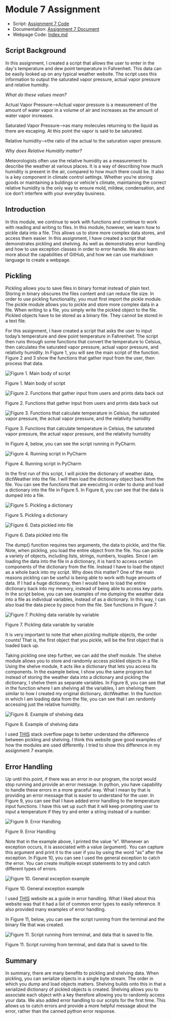 # Module 7 Assignment
- Script: [Assignment 7 Code](https://github.com/roslynm/IntroToProg-Python-Mod07/blob/master/Assignment07.py)
- Documentation: [Assignment 7 Document](https://github.com/roslynm/IntroToProg-Python-Mod07/blob/master/Assignment07.pdf)
- Webpage Code: [Index.md](https://github.com/roslynm/IntroToProg-Python-Mod07/blob/master/docs/index.md)
  
## Script Background
In this assignment, I created a script that allows the user to enter in the day's temperature and dew point temperature in Fahrenheit. This data can be easily looked up on any typical weather website. The script uses this information to output the saturated vapor pressure, actual vapor pressure and relative humidty. 

*What do these values mean?*

Actual Vapor Pressure-->Actual vapor pressure is a measurement of the amount of water vapor in a volume of air and increases as the amount of water vapor increases.

Saturated Vapor Pressure-->as many molecules returning to the liquid as there are escaping. At this point the vapor is said to be saturated.

Relative humidity-->the ratio of the actual to the saturation vapor pressure.

*Why does Relative Humidity matter?*

Meteorologists often use the relative humidity as a measurement to describe the weather at various places. It is a way of describing how much humidity is present in the air, compared to how much there could be. It also is a key component in climate control settings. Whether you’re storing goods or maintaining a buldings or vehicle's climate, maintaining the correct relative humidity is the only way to ensure mold, mildew, condensation, and ice don’t interfere with your everyday business.

## Introduction
In this module, we continue to work with functions and continue to work with reading and writing to files. In this module, however, we learn how to pickle data into a file. This allows us to store more complex data stores, and access them easier. In this assignment, I have created a script that demonstrates pickling and shelving. As well as demonstrates error handling and how to use exception classes in order to error handle. We also learn more about the capabilities of GitHub, and how we can use markdown language to create a webpage. 

## Pickling
Pickling allows you to save files in binary format instead of plain text. Storing in binary obscures the files content and can reduce file size. In order to use pickling functionality, you must first import the pickle module. The pickle module allows you to pickle and store more complex data in a file. When writing to a file, you simply write the pickled object to the file. Pickled objects have to be stored as a binary file. They cannot be stored in a text file. 

For this assignment, I have created a script that asks the user to input today’s temperature and dew point temperature in Fahrenheit. The script then runs through some functions that convert the temperature to Celsius, then calculates the saturated vapor pressure, actual vapor pressure, and relativity humidity. In Figure 1, you will see the main script of the function. Figure 2 and 3 show the functions that gather input from the user, then process that data. 

![Figure 1. Main body of script](https://roslynm.github.io/IntroToProg-Python-Mod07/Figure1.png "Figure 1")

Figure 1. Main body of script

![Figure 2. Functions that gather input from users and prints data back out](https://roslynm.github.io/IntroToProg-Python-Mod07//Figure2.png "Figre 2. Functions that gather input from users and prints data back out")

Figure 2. Functions that gather input from users and prints data back out

![Figure 3. Functions that calculate temperature in Celsius, the saturated vapor pressure, the actual vapor pressure, and the relativity humidity](https://roslynm.github.io/IntroToProg-Python-Mod07/Figure3.png "Figure 3. Functions that calculate temperature in Celsius, the saturated vapor pressure, the actual vapor pressure, and the relativity humidity")

Figure 3. Functions that calculate temperature in Celsius, the saturated vapor pressure, the actual vapor pressure, and the relativity humidity

In Figure 4, below, you can see the script running in PyCharm.

![Figure 4. Running script in PyCharm](https://roslynm.github.io/IntroToProg-Python-Mod07/Figure4.png "Figure 4. Running script in PyCharm")

Figure 4. Running script in PyCharm

In the first run of this script, I will pickle the dictionary of weather data, dictWeather into the file. I will then load the dictionary object back from the file. You can see the functions that are executing in order to dump and load a dictionary into the file in Figure 5. In Figure 6, you can see that the data is dumped into a file. 

![Figure 5. Pickling a dictionary](https://roslynm.github.io/IntroToProg-Python-Mod07/Figure5.png "Figure 5. Pickling a dictionary")

Figure 5. Pickling a dictionary

![Figure 6. Data pickled into file](https://roslynm.github.io/IntroToProg-Python-Mod07/Figure6.png "Figure 6. Data pickled into file")

Figure 6. Data pickled into file

The dump() function requires two arguments, the data to pickle, and the file. Note, when pickling, you load the entire object from the file. You can pickle a variety of objects, including lists, strings, numbers, touples. Since I am loading the data into the file in a dictionary, it is hard to access certain components of the dictionary from the file. Instead I have to load the object as a whole back into my script. Why does this matter? One of the main reasons pickling can be useful is being able to work with huge amounts of data. If I had a huge dictionary, then I would have to load the entire dictionary back into my memory, instead of being able to access key parts. In the script below, you can see examples of me dumping the weather data into a file as individual variables, instead of as a dictionary. In this way, I can also load the data piece by piece from the file. See functions in Figure 7. 

![Figure 7. Pickling data variable by variable](https://roslynm.github.io/IntroToProg-Python-Mod07/Figure6.png "Figure 7. Pickling data variable by variable")

Figure 7. Pickling data variable by variable

It is very important to note that when pickling multiple objects, the order counts! That is, the first object that you pickle, will be the first object that is loaded back up. 

Taking pickling one step further, we can add the shelf module.  The shelve module allows you to store and randomly access pickled objects in a file. Using the shelve module, it acts like a dictionary that lets you access its components. In the example below, I show you the same program but instead of storing the weather data into a dictionary and pickling the dictionary, I shelve them as separate variables. In Figure 8, you can see that in the function where I am shelving all the variables, I am shelving them similar to how I created my original dictionary, dictWeather. In the function in which I am loading data from the file, you can see that I am randomly accessing just the relative humidity. 

![Figure 8. Example of shelving data](https://roslynm.github.io/IntroToProg-Python-Mod07/Figure8.png "Figure 8. Example of shelving data")

Figure 8. Example of shelving data

I used [THIS](https://stackoverflow.com/questions/4103430/what-is-the-difference-between-pickle-and-shelve) stack overflow page to better understand the difference between pickling and shelving. I think this website gave good examples of how the modules are used differently. I tried to show this difference in my assignment 7 example.

## Error Handling

Up until this point, if there was an error in our program, the script would stop running and provide an error message. In python, you have capability to handle these errors in a more graceful way. What I mean by that is providing an error message that is easier to understand for the user. In Figure 9, you can see that I have added error handling to the temperature input functions. I have this set up such that it will keep prompting user to input a temperature if they try and enter a string instead of a number.

![Figure 9. Error Handling](https://roslynm.github.io/IntroToProg-Python-Mod07/Figure9.png "Figure 9. Error Handling")

Figure 9. Error Handling 

Note that in the example above, I printed the value “e”. Whenever an exception occurs, it is associated with a value (argument). You can capture this argument and print it to the user if you by using the word “as” after the exception.  In Figure 10, you can see I used the general exception to catch the error. You can create multiple except statements to try and catch different types of errors. 

![Figure 10. General exception example](https://roslynm.github.io/IntroToProg-Python-Mod07/Figure10.png "Figure 10. General exception example")

Figure 10. General exception example

I used [THIS](https://www.tutorialspoint.com/python/python_exceptions.htm) website as a guide in error handling. What I liked about this website was that it had a list of common error types to easily reference. It also provided many examples of error handling. 

In Figure 11, below, you can see the script running from the terminal and the binary file that was created. 

![Figure 11. Script running from terminal, and data that is saved to file.](https://roslynm.github.io/IntroToProg-Python-Mod07/Figure11.png "Figure 11. Script running from terminal, and data that is saved to file. ")

Figure 11. Script running from terminal, and data that is saved to file. 

## Summary

In summary, there are many benefits to pickling and shelving data. When pickling, you can serialize objects in a single byte stream. The order in which you dump and load objects matters. Shelving builds onto this in that a serialized dictionary of pickled objects is created. Shelving allows you to associate each object with a key therefore allowing you to randomly access your data. We also added error handling to our scripts for the first time. This allows us to catch errors and provide a more helpful message about the error, rather than the canned python error response.















